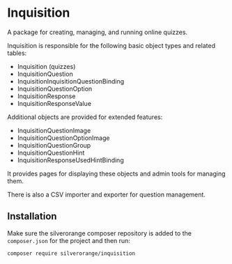 # Inquisition

A package for creating, managing, and running online quizzes.

Inquisition is responsible for the following basic object types and related
tables:

- Inquisition (quizzes)
- InquisitionQuestion
- InquisitionInquisitionQuestionBinding
- InquisitionQuestionOption
- InquisitionResponse
- InquisitionResponseValue

Additional objects are provided for extended features:

- InquisitionQuestionImage
- InquisitionQuestionOptionImage
- InquisitionQuestionGroup
- InquisitionQuestionHint
- InquisitionResponseUsedHintBinding

It provides pages for displaying these objects and admin tools for managing
them.

There is also a CSV importer and exporter for question management.

## Installation

Make sure the silverorange composer repository is added to the `composer.json`
for the project and then run:

```sh
composer require silverorange/inquisition
```
